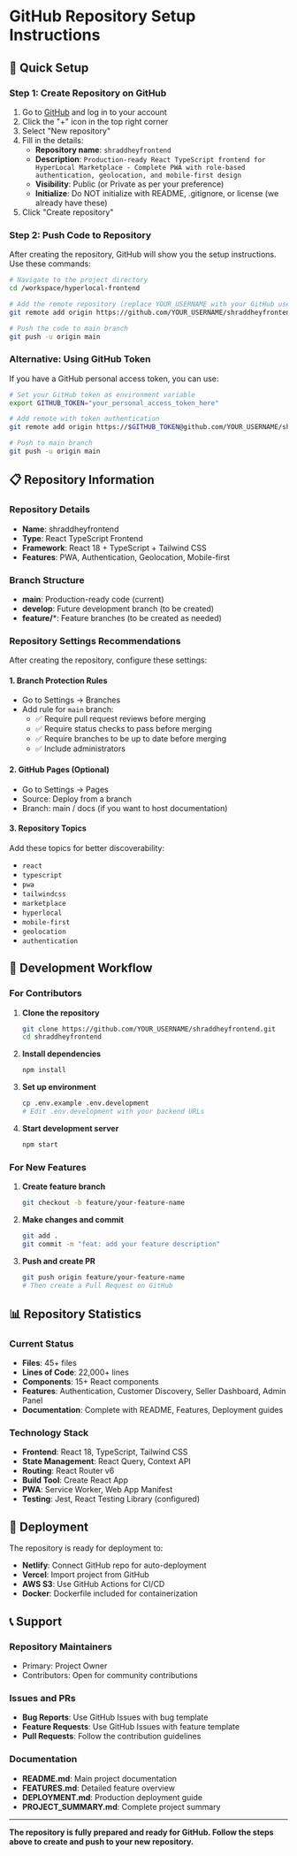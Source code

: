 # GitHub Repository Setup Instructions

## 🚀 Quick Setup

### Step 1: Create Repository on GitHub

1. Go to [GitHub](https://github.com) and log in to your account
2. Click the "+" icon in the top right corner
3. Select "New repository"
4. Fill in the details:
   - **Repository name**: `shraddheyfrontend`
   - **Description**: `Production-ready React TypeScript frontend for HyperLocal Marketplace - Complete PWA with role-based authentication, geolocation, and mobile-first design`
   - **Visibility**: Public (or Private as per your preference)
   - **Initialize**: Do NOT initialize with README, .gitignore, or license (we already have these)
5. Click "Create repository"

### Step 2: Push Code to Repository

After creating the repository, GitHub will show you the setup instructions. Use these commands:

```bash
# Navigate to the project directory
cd /workspace/hyperlocal-frontend

# Add the remote repository (replace YOUR_USERNAME with your GitHub username)
git remote add origin https://github.com/YOUR_USERNAME/shraddheyfrontend.git

# Push the code to main branch
git push -u origin main
```

### Alternative: Using GitHub Token

If you have a GitHub personal access token, you can use:

```bash
# Set your GitHub token as environment variable
export GITHUB_TOKEN="your_personal_access_token_here"

# Add remote with token authentication
git remote add origin https://$GITHUB_TOKEN@github.com/YOUR_USERNAME/shraddheyfrontend.git

# Push to main branch
git push -u origin main
```

## 📋 Repository Information

### Repository Details
- **Name**: shraddheyfrontend
- **Type**: React TypeScript Frontend
- **Framework**: React 18 + TypeScript + Tailwind CSS
- **Features**: PWA, Authentication, Geolocation, Mobile-first

### Branch Structure
- **main**: Production-ready code (current)
- **develop**: Future development branch (to be created)
- **feature/***: Feature branches (to be created as needed)

### Repository Settings Recommendations

After creating the repository, configure these settings:

#### 1. Branch Protection Rules
- Go to Settings → Branches
- Add rule for `main` branch:
  - ✅ Require pull request reviews before merging
  - ✅ Require status checks to pass before merging
  - ✅ Require branches to be up to date before merging
  - ✅ Include administrators

#### 2. GitHub Pages (Optional)
- Go to Settings → Pages
- Source: Deploy from a branch
- Branch: main / docs (if you want to host documentation)

#### 3. Repository Topics
Add these topics for better discoverability:
- `react`
- `typescript`
- `pwa`
- `tailwindcss`
- `marketplace`
- `hyperlocal`
- `mobile-first`
- `geolocation`
- `authentication`

## 🔧 Development Workflow

### For Contributors

1. **Clone the repository**
   ```bash
   git clone https://github.com/YOUR_USERNAME/shraddheyfrontend.git
   cd shraddheyfrontend
   ```

2. **Install dependencies**
   ```bash
   npm install
   ```

3. **Set up environment**
   ```bash
   cp .env.example .env.development
   # Edit .env.development with your backend URLs
   ```

4. **Start development server**
   ```bash
   npm start
   ```

### For New Features

1. **Create feature branch**
   ```bash
   git checkout -b feature/your-feature-name
   ```

2. **Make changes and commit**
   ```bash
   git add .
   git commit -m "feat: add your feature description"
   ```

3. **Push and create PR**
   ```bash
   git push origin feature/your-feature-name
   # Then create a Pull Request on GitHub
   ```

## 📊 Repository Statistics

### Current Status
- **Files**: 45+ files
- **Lines of Code**: 22,000+ lines
- **Components**: 15+ React components
- **Features**: Authentication, Customer Discovery, Seller Dashboard, Admin Panel
- **Documentation**: Complete with README, Features, Deployment guides

### Technology Stack
- **Frontend**: React 18, TypeScript, Tailwind CSS
- **State Management**: React Query, Context API
- **Routing**: React Router v6
- **Build Tool**: Create React App
- **PWA**: Service Worker, Web App Manifest
- **Testing**: Jest, React Testing Library (configured)

## 🚀 Deployment

The repository is ready for deployment to:
- **Netlify**: Connect GitHub repo for auto-deployment
- **Vercel**: Import project from GitHub
- **AWS S3**: Use GitHub Actions for CI/CD
- **Docker**: Dockerfile included for containerization

## 📞 Support

### Repository Maintainers
- Primary: Project Owner
- Contributors: Open for community contributions

### Issues and PRs
- **Bug Reports**: Use GitHub Issues with bug template
- **Feature Requests**: Use GitHub Issues with feature template
- **Pull Requests**: Follow the contribution guidelines

### Documentation
- **README.md**: Main project documentation
- **FEATURES.md**: Detailed feature overview
- **DEPLOYMENT.md**: Production deployment guide
- **PROJECT_SUMMARY.md**: Complete project summary

---

**The repository is fully prepared and ready for GitHub. Follow the steps above to create and push to your new repository.**